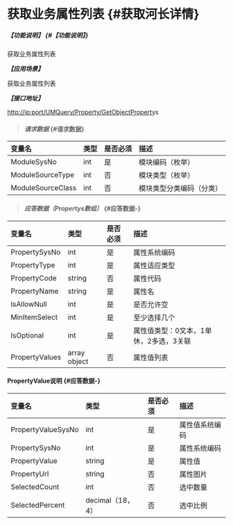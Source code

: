 # 获取业务属性列表 {#获取河长详情}

##### _【功能说明】_ {#【功能说明】}

获取业务属性列表

_**【应用场景】**_

获取业务属性列表

_**【接口地址】**_

[http://ip:port/UMQuery/Property/GetObjectPropert](http://ip:port/HMQuery/RiverMaster/GetRiverMasterByRiverMasterSysNo)ys

> #### _请求数据_ {#请求数据}

| 变量名 | 类型 | 是否必须 | 描述 |
| :--- | :--- | :--- | :--- |
| ModuleSysNo | int | 是 | 模块编码（枚举） |
| ModuleSourceType | int | 否 | 模块类型（枚举） |
| ModuleSourceClass | int | 否 | 模块类型分类编码（分类） |

> #### _应答数据（Propertys数组）_ {#应答数据-}

| 变量名 | 类型 | 是否必须 | 描述 |
| :--- | :--- | :--- | :--- |
| PropertySysNo | int | 是 | 属性系统编码 |
| PropertyType | int | 是 | 属性适应类型 |
| PropertyCode | string | 否 | 属性代码 |
| PropertyName | string | 是 | 属性名 |
| IsAllowNull | int | 是 | 是否允许空 |
|MinItemSelect|int | 是 | 至少选择几个| 
| IsOptional | int | 是 | 属性值类型：0文本，1单休，2多选，3关联 |
| PropertyValues | array object | 否 | 属性值列表 |

#### PropertyValue说明 {#应答数据-}

| 变量名 | 类型 | 是否必须 | 描述 |
| :--- | :--- | :--- | :--- |
| PropertyValueSysNo | int | 是 | 属性值系统编码 |
| PropertySysNo | int | 是 | 属性系统编码 |
| PropertyValue | string | 是 | 属性值 |
| PropertyUrl | string | 否 | 属性图片 |
| SelectedCount | int | 否 | 选中数量 |
| SelectedPercent | decimal（18，4） | 否 | 选中比例 |



